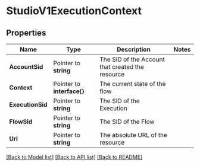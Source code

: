 # StudioV1ExecutionContext

## Properties

Name | Type | Description | Notes
------------ | ------------- | ------------- | -------------
**AccountSid** | Pointer to **string** | The SID of the Account that created the resource |
**Context** | Pointer to **interface{}** | The current state of the flow |
**ExecutionSid** | Pointer to **string** | The SID of the Execution |
**FlowSid** | Pointer to **string** | The SID of the Flow |
**Url** | Pointer to **string** | The absolute URL of the resource |

[[Back to Model list]](../README.md#documentation-for-models) [[Back to API list]](../README.md#documentation-for-api-endpoints) [[Back to README]](../README.md)



